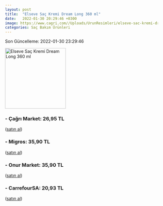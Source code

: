 ```yaml
---
layout: post
title:  "Elseve Saç Kremi Dream Long 360 ml"
date:   2022-01-30 20:29:46 +0300
image: https://www.cagri.com//Uploads/UrunResimleri/elseve-sac-kremi-dream-long-360-ml-82df.jpg
categories: Saç Bakım Ürünleri
---
```


Son Güncelleme: 2022-01-30 23:29:46

<img src="https://www.cagri.com//Uploads/UrunResimleri/elseve-sac-kremi-dream-long-360-ml-82df.jpg" width="200" alt="Elseve Saç Kremi Dream Long 360 ml" />


### - Çağrı Market: 26,95 TL
 (<a target="_blank" href="https://www.cagri.com/elseve-sac-kremi-dream-long-360-ml">satın al</a>)
### - Migros: 35,90 TL
 (<a target="_blank" href="https://www.migros.com.tr/elseve-dream-long-kolay-tarama-sac-bakim-kremi-360-ml-p-20c14f3">satın al</a>)
### - Onur Market: 35,90 TL
 (<a target="_blank" href="https://www.onurmarket.com/product/elseve-sac-kremi-360ml-dream-long/08d8b7b8-1cfc-4ed5-8004-8354510d6bc0">satın al</a>)
### - CarrefourSA: 20,93 TL
 (<a target="_blank" href="https://www.carrefoursa.com/l-oreal-paris-elseve-dream-long-onarici-bakim-sampuani-360ml-p-30254246">satın al</a>)
